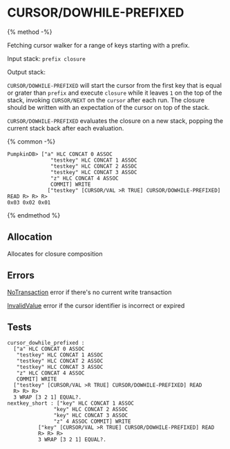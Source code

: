 # CURSOR/DOWHILE-PREFIXED

{% method -%}

Fetching cursor walker for a range of keys starting with a prefix.

Input stack: `prefix closure`

Output stack:

`CURSOR/DOWHILE-PREFIXED` will start the cursor from the first key that is
equal or grater than `prefix` and execute `closure` while it leaves `1` on the
top of the stack, invoking `CURSOR/NEXT` on the `cursor` after each run. The closure
should be written with an expectation of the cursor on top of the stack.

`CURSOR/DOWHILE-PREFIXED` evaluates the closure on a new stack, popping the
current stack back after each evaluation.

{% common -%}

```
PumpkinDB> ["a" HLC CONCAT 0 ASSOC
              "testkey" HLC CONCAT 1 ASSOC
              "testkey" HLC CONCAT 2 ASSOC
              "testkey" HLC CONCAT 3 ASSOC
              "z" HLC CONCAT 4 ASSOC
              COMMIT] WRITE
             ["testkey" [CURSOR/VAL >R TRUE] CURSOR/DOWHILE-PREFIXED] READ R> R> R>
0x03 0x02 0x01
```

{% endmethod %}

## Allocation

Allocates for closure composition

## Errors

[NoTransaction](../errors/NoValue.md) error if there's no current write transaction

[InvalidValue](../errors/InvalidValue.md) error if the cursor identifier is incorrect or expired

## Tests

```test
cursor_dowhile_prefixed :
  ["a" HLC CONCAT 0 ASSOC
   "testkey" HLC CONCAT 1 ASSOC
   "testkey" HLC CONCAT 2 ASSOC
   "testkey" HLC CONCAT 3 ASSOC
   "z" HLC CONCAT 4 ASSOC
   COMMIT] WRITE
  ["testkey" [CURSOR/VAL >R TRUE] CURSOR/DOWHILE-PREFIXED] READ
  R> R> R>
  3 WRAP [3 2 1] EQUAL?.
nextkey_short : ["key" HLC CONCAT 1 ASSOC
               "key" HLC CONCAT 2 ASSOC
               "key" HLC CONCAT 3 ASSOC
               "z" 4 ASSOC COMMIT] WRITE
          ["key" [CURSOR/VAL >R TRUE] CURSOR/DOWHILE-PREFIXED] READ
          R> R> R>
          3 WRAP [3 2 1] EQUAL?.
```
